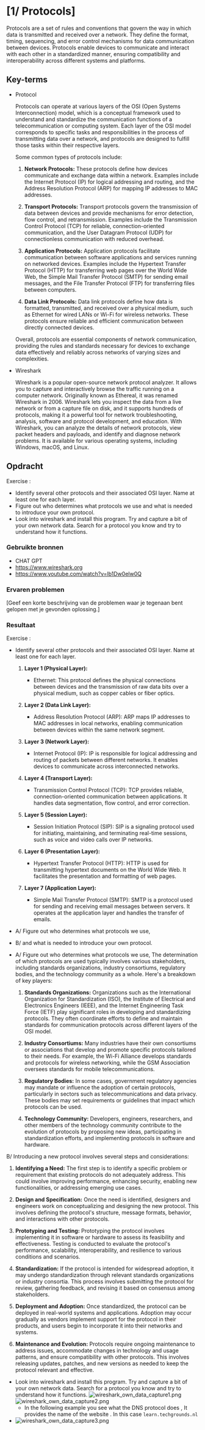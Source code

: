 # [1/ Protocols]

Protocols are a set of rules and conventions that govern the way in which data is transmitted and received over a network. They define the format, timing, sequencing, and error control mechanisms for data communication between devices. Protocols enable devices to communicate and interact with each other in a standardized manner, ensuring compatibility and interoperability across different systems and platforms.

## Key-terms

- Protocol
  
  
  Protocols can operate at various layers of the OSI (Open Systems Interconnection) model, which is a conceptual framework used to understand and standardize the communication functions of a telecommunication or computing system. Each layer of the OSI model corresponds to specific tasks and responsibilities in the process of transmitting data over a network, and protocols are designed to fulfill those tasks within their respective layers.
  
  Some common types of protocols include:
  
  1. **Network Protocols:** These protocols define how devices communicate and exchange data within a network. Examples include the Internet Protocol (IP) for logical addressing and routing, and the Address Resolution Protocol (ARP) for mapping IP addresses to MAC addresses.
  
  2. **Transport Protocols:** Transport protocols govern the transmission of data between devices and provide mechanisms for error detection, flow control, and retransmission. Examples include the Transmission Control Protocol (TCP) for reliable, connection-oriented communication, and the User Datagram Protocol (UDP) for connectionless communication with reduced overhead.
  
  3. **Application Protocols:** Application protocols facilitate communication between software applications and services running on networked devices. Examples include the Hypertext Transfer Protocol (HTTP) for transferring web pages over the World Wide Web, the Simple Mail Transfer Protocol (SMTP) for sending email messages, and the File Transfer Protocol (FTP) for transferring files between computers.
  
  4. **Data Link Protocols:** Data link protocols define how data is formatted, transmitted, and received over a physical medium, such as Ethernet for wired LANs or Wi-Fi for wireless networks. These protocols ensure reliable and efficient communication between directly connected devices.
  
  Overall, protocols are essential components of network communication, providing the rules and standards necessary for devices to exchange data effectively and reliably across networks of varying sizes and complexities.

- Wireshark
  
  Wireshark is a popular open-source network protocol analyzer. It allows you to capture and interactively browse the traffic running on a computer network. Originally known as Ethereal, it was renamed Wireshark in 2006. Wireshark lets you inspect the data from a live network or from a capture file on disk, and it supports hundreds of protocols, making it a powerful tool for network troubleshooting, analysis, software and protocol development, and education. With Wireshark, you can analyze the details of network protocols, view packet headers and payloads, and identify and diagnose network problems. It is available for various operating systems, including Windows, macOS, and Linux.

## Opdracht

Exercise :

- Identify several other protocols and their associated OSI layer. Name at least one for each layer.
- Figure out who determines what protocols we use and what is needed to introduce your own protocol.
- Look into wireshark and install this program. Try and capture a bit of your own network data. Search for a protocol you know and try to understand how it functions.

### Gebruikte bronnen

- CHAT GPT
- https://www.wireshark.org
- https://www.youtube.com/watch?v=lb1Dw0elw0Q

### Ervaren problemen

[Geef een korte beschrijving van de problemen waar je tegenaan bent gelopen met je gevonden oplossing.]

### Resultaat

Exercise :

- Identify several other protocols and their associated OSI layer. Name at least one for each layer.
  
  1. **Layer 1 (Physical Layer):**
     
     - Ethernet: This protocol defines the physical connections between devices and the transmission of raw data bits over a physical medium, such as copper cables or fiber optics.
  
  2. **Layer 2 (Data Link Layer):**
     
     - Address Resolution Protocol (ARP): ARP maps IP addresses to MAC addresses in local networks, enabling communication between devices within the same network segment.
  
  3. **Layer 3 (Network Layer):**
     
     - Internet Protocol (IP): IP is responsible for logical addressing and routing of packets between different networks. It enables devices to communicate across interconnected networks.
  
  4. **Layer 4 (Transport Layer):**
     
     - Transmission Control Protocol (TCP): TCP provides reliable, connection-oriented communication between applications. It handles data segmentation, flow control, and error correction.
  
  5. **Layer 5 (Session Layer):**
     
     - Session Initiation Protocol (SIP): SIP is a signaling protocol used for initiating, maintaining, and terminating real-time sessions, such as voice and video calls over IP networks.
  
  6. **Layer 6 (Presentation Layer):**
     
     - Hypertext Transfer Protocol (HTTP): HTTP is used for transmitting hypertext documents on the World Wide Web. It facilitates the presentation and formatting of web pages.
  
  7. **Layer 7 (Application Layer):**
     
     - Simple Mail Transfer Protocol (SMTP): SMTP is a protocol used for sending and receiving email messages between servers. It operates at the application layer and handles the transfer of emails.

- A/ Figure out who determines what protocols we use, 

- B/ and what is needed to introduce your own protocol.

- A/ Figure out who determines what protocols we use,
  The determination of which protocols are used typically involves various stakeholders, including standards organizations, industry consortiums, regulatory bodies, and the technology community as a whole. Here's a breakdown of key players:
  
  1. **Standards Organizations:** Organizations such as the International Organization for Standardization (ISO), the Institute of Electrical and Electronics Engineers (IEEE), and the Internet Engineering Task Force (IETF) play significant roles in developing and standardizing protocols. They often coordinate efforts to define and maintain standards for communication protocols across different layers of the OSI model.
  
  2. **Industry Consortiums:** Many industries have their own consortiums or associations that develop and promote specific protocols tailored to their needs. For example, the Wi-Fi Alliance develops standards and protocols for wireless networking, while the GSM Association oversees standards for mobile telecommunications.
  
  3. **Regulatory Bodies:** In some cases, government regulatory agencies may mandate or influence the adoption of certain protocols, particularly in sectors such as telecommunications and data privacy. These bodies may set requirements or guidelines that impact which protocols can be used.
  
  4. **Technology Community:** Developers, engineers, researchers, and other members of the technology community contribute to the evolution of protocols by proposing new ideas, participating in standardization efforts, and implementing protocols in software and hardware.

B/ Introducing a new protocol involves several steps and considerations:

1. **Identifying a Need:** The first step is to identify a specific problem or requirement that existing protocols do not adequately address. This could involve improving performance, enhancing security, enabling new functionalities, or addressing emerging use cases.

2. **Design and Specification:** Once the need is identified, designers and engineers work on conceptualizing and designing the new protocol. This involves defining the protocol's structure, message formats, behavior, and interactions with other protocols.

3. **Prototyping and Testing:** Prototyping the protocol involves implementing it in software or hardware to assess its feasibility and effectiveness. Testing is conducted to evaluate the protocol's performance, scalability, interoperability, and resilience to various conditions and scenarios.

4. **Standardization:** If the protocol is intended for widespread adoption, it may undergo standardization through relevant standards organizations or industry consortia. This process involves submitting the protocol for review, gathering feedback, and revising it based on consensus among stakeholders.

5. **Deployment and Adoption:** Once standardized, the protocol can be deployed in real-world systems and applications. Adoption may occur gradually as vendors implement support for the protocol in their products, and users begin to incorporate it into their networks and systems.

6. **Maintenance and Evolution:** Protocols require ongoing maintenance to address issues, accommodate changes in technology and usage patterns, and ensure compatibility with other protocols. This involves releasing updates, patches, and new versions as needed to keep the protocol relevant and effective.
- Look into wireshark and install this program. Try and capture a bit of your own network data. Search for a protocol you know and try to understand how it functions.
  ![wireshark_own_data_capture1.png](wireshark_own_data_capture1.png)
  ![wireshark_own_data_capture2.png](wireshark_own_data_capture2.png)
  - In the following example you see what the DNS protocol does , It provides the name of the website . In this case `learn.techgrounds.nl`
- ![wireshark_own_data_capture3.png](wireshark_own_data_capture3.png)
